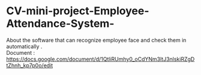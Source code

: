 # CV-mini-project-Employee-Attendance-System-
About the software that can recognize employee face and check them in automatically .<br>
Document : https://docs.google.com/document/d/1QtliRUmhy0_oCdYNm3ltJ3nlskiRZgDtZhnh_kp7p0o/edit
